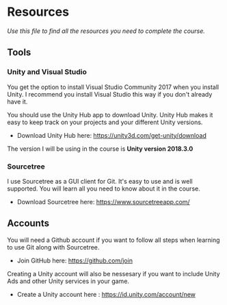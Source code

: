 # Resources

_Use this file to find all the resources you need to complete the course._

## Tools

### **Unity and Visual Studio**

You get the option to install Visual Studio Community 2017 when you install Unity. I recommend you install Visual Studio this way if you don't already have it.

You should use the Unity Hub app to download Unity. Unity Hub makes it easy to keep track on your projects and your different Unity versions.

- Download Unity Hub here: https://unity3d.com/get-unity/download

The version I will be using in the course is **Unity version 2018.3.0**

### **Sourcetree**

I use Sourcetree as a GUI client for Git. It's easy to use and is well supported. You will learn all you need to know about it in the course.

- Download Sourcetree here: https://www.sourcetreeapp.com/

## Accounts

You will need a Github account if you want to follow all steps when learning to use Git along with Sourcetree.

- Join GitHub here: https://github.com/join

Creating a Unity account will also be nessesary if you want to include Unity Ads and other Unity services in your game.

- Create a Unity account here : https://id.unity.com/account/new
